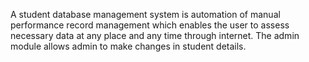 A student database management system is automation of manual performance record management which enables the user to assess necessary data at any place and any time through internet. The admin module allows admin to make changes in student details.
